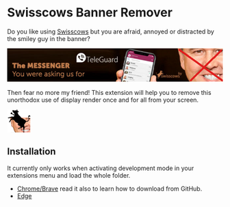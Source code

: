 # Swisscows Banner Remover
Do you like using [Swisscows](https://swisscows.com) but you are afraid, annoyed or distracted by the smiley guy  in the banner? 

![the-smiley-guy](img/smiley-guy.png)

Then fear no more my friend! This extension will help you to remove this unorthodox use of display render once and for all from your screen.

![reverse-cow-to-the-rescue](icon.png)

## Installation
It currently only works when activating development mode in your extensions menu and load the whole folder.

- [Chrome/Brave](https://dev.to/ben/how-to-install-chrome-extensions-manually-from-github-1612) read it also to learn how to download from GitHub.
- [Edge](https://www.howtogeek.com/411830/how-to-install-google-chrome-extensions-in-microsoft-edge/)
